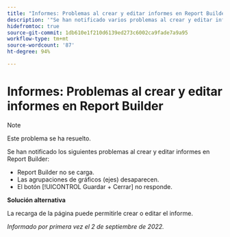 ```yaml
---
title: "Informes: Problemas al crear y editar informes en Report Builder"
description: '"Se han notificado varios problemas al crear y editar informes en Report Builder".'
hidefromtoc: true
source-git-commit: 1db610e1f210d6139ed273c6002ca9fade7a9a95
workflow-type: tm+mt
source-wordcount: '87'
ht-degree: 94%

---
```



# Informes: Problemas al crear y editar informes en Report Builder

>[!NOTE]
>
>Este problema se ha resuelto.


Se han notificado los siguientes problemas al crear y editar informes en Report Builder:

* Report Builder no se carga.
* Las agrupaciones de gráficos (ejes) desaparecen.
* El botón [!UICONTROL Guardar + Cerrar] no responde.

**Solución alternativa**

La recarga de la página puede permitirle crear o editar el informe.

_Informado por primera vez el 2 de septiembre de 2022._

